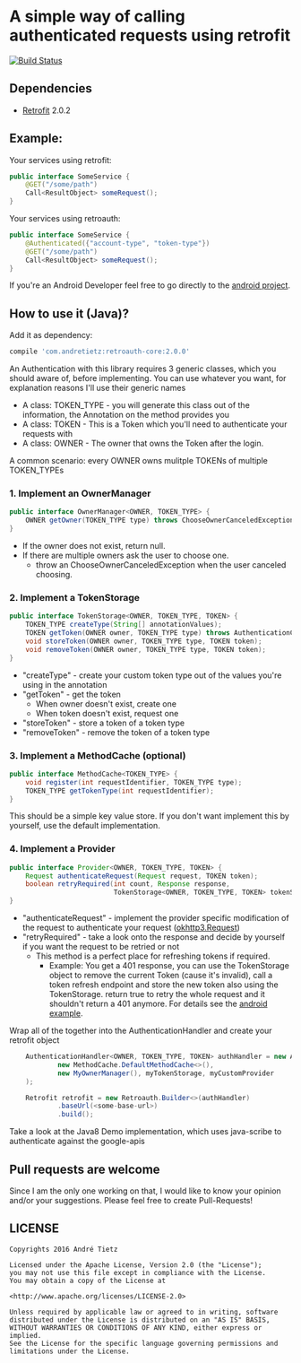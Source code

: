 # A simple way of calling authenticated requests using retrofit
[![Build Status](https://travis-ci.org/andretietz/retroauth.svg?branch=master)](https://travis-ci.org/andretietz/retroauth)
## Dependencies
* [Retrofit](https://github.com/square/retrofit) 2.0.2

## Example:
Your services using retrofit:
``` java
public interface SomeService {
    @GET("/some/path")
    Call<ResultObject> someRequest();
}
```
Your services using retroauth:
``` java
public interface SomeService {
    @Authenticated({"account-type", "token-type"})
    @GET("/some/path")
    Call<ResultObject> someRequest();
}

```
If you're an Android Developer feel free to go directly to the [android project](retroauth-android/).
## How to use it (Java)?

Add it as dependency:
```groovy
compile 'com.andretietz:retroauth-core:2.0.0'
```

An Authentication with this library requires 3 generic classes, which you should aware of, before implementing. You can use whatever you want, for explanation reasons I'll use their generic names

 * A class: TOKEN_TYPE - you will generate this class out of the information, the Annotation on the method provides you
 * A class: TOKEN - This is a Token which you'll need to authenticate your requests with
 * A class: OWNER - The owner that owns the Token after the login. 

A common scenario: every OWNER owns mulitple TOKENs of multiple TOKEN_TYPEs
 
### 1. Implement an OwnerManager

``` java
public interface OwnerManager<OWNER, TOKEN_TYPE> {
    OWNER getOwner(TOKEN_TYPE type) throws ChooseOwnerCanceledException;
}
```
 * If the owner does not exist, return null. 
 * If there are multiple owners ask the user to choose one.
   * throw an ChooseOwnerCanceledException when the user canceled choosing.


### 2. Implement a TokenStorage
``` java
public interface TokenStorage<OWNER, TOKEN_TYPE, TOKEN> {
    TOKEN_TYPE createType(String[] annotationValues);
    TOKEN getToken(OWNER owner, TOKEN_TYPE type) throws AuthenticationCanceledException;
    void storeToken(OWNER owner, TOKEN_TYPE type, TOKEN token);
    void removeToken(OWNER owner, TOKEN_TYPE type, TOKEN token);
}
```
 * "createType" - create your custom token type out of the values you're using in the annotation
 * "getToken" - get the token
   * When owner doesn't exist, create one
   * When token doesn't exist, request one
 * "storeToken" - store a token of a token type
 * "removeToken" - remove the token of a token type


### 3. Implement a MethodCache (optional)

``` java
public interface MethodCache<TOKEN_TYPE> {
    void register(int requestIdentifier, TOKEN_TYPE type);
    TOKEN_TYPE getTokenType(int requestIdentifier);
}
```
This should be a simple key value store. If you don't want implement this by yourself, use the default implementation.


### 4. Implement a Provider
``` java
public interface Provider<OWNER, TOKEN_TYPE, TOKEN> {
    Request authenticateRequest(Request request, TOKEN token);
    boolean retryRequired(int count, Response response,
                          TokenStorage<OWNER, TOKEN_TYPE, TOKEN> tokenStorage, OWNER owner, TOKEN_TYPE type, TOKEN token);
}
```

* "authenticateRequest" - implement the provider specific modification of the request to authenticate your request ([okhttp3.Request](https://github.com/square/okhttp/blob/master/okhttp/src/main/java/okhttp3/Request.java))
* "retryRequired" - take a look onto the response and decide by yourself if you want the request to be retried or not
  * This method is a perfect place for refreshing tokens if required.
    * Example: You get a 401 response, you can use the TokenStorage object to remove the current Token (cause it's invalid), call a token refresh endpoint and store the new token also using the TokenStorage.
    return true to retry the whole request and it shouldn't return a 401 anymore. For details see the [android example](retroauth-core/).

Wrap all of the together into the AuthenticationHandler and create your retrofit object

``` java
    AuthenticationHandler<OWNER, TOKEN_TYPE, TOKEN> authHandler = new AuthenticationHandler<>(
            new MethodCache.DefaultMethodCache<>(),
            new MyOwnerManager(), myTokenStorage, myCustomProvider
    );

    Retrofit retrofit = new Retroauth.Builder<>(authHandler)
            .baseUrl(<some-base-url>)
            .build();

```


Take a look at the Java8 Demo implementation, which uses java-scribe to authenticate against the google-apis

## Pull requests are welcome
Since I am the only one working on that, I would like to know your opinion and/or your suggestions.
Please feel free to create Pull-Requests!

## LICENSE
```
Copyrights 2016 André Tietz

Licensed under the Apache License, Version 2.0 (the "License");
you may not use this file except in compliance with the License.
You may obtain a copy of the License at

<http://www.apache.org/licenses/LICENSE-2.0>

Unless required by applicable law or agreed to in writing, software
distributed under the License is distributed on an "AS IS" BASIS,
WITHOUT WARRANTIES OR CONDITIONS OF ANY KIND, either express or implied.
See the License for the specific language governing permissions and
limitations under the License.
```